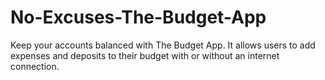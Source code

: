 # No-Excuses-The-Budget-App
Keep your accounts balanced with The Budget App.  It allows users to add expenses and deposits to their budget with or without an internet connection.
